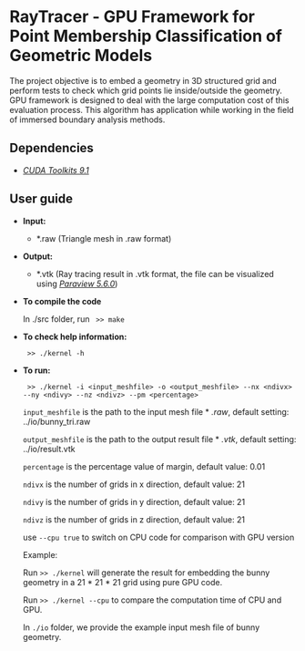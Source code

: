 # RayTracer - GPU Framework for Point Membership Classification of Geometric Models
The project objective is to embed a geometry in 3D structured grid and perform tests to check which grid points lie inside/outside the geometry. GPU framework is designed to deal with the large computation cost of this evaluation process. This algorithm has application while working in the field of immersed boundary analysis methods. 

## Dependencies
* *[CUDA Toolkits 9.1](https://developer.nvidia.com/accelerated-computing-toolkit)*

## User guide
* **Input:**
    * *.raw (Triangle mesh in .raw format)
* **Output:**
    * *.vtk (Ray tracing result in .vtk format, the file can be visualized using *[Paraview 5.6.0](https://www.paraview.org/)*)
* **To compile the code** 

    In ./src folder, run ` >> make`
* **To check help information:**

   ` >> ./kernel -h` 

* **To run:**

   ` >> ./kernel -i <input_meshfile> -o <output_meshfile> --nx <ndivx> --ny <ndivy> --nz <ndivz> --pm <percentage>` 

   `input_meshfile` is the path to the input mesh file * *.raw*, default setting: ../io/bunny_tri.raw
   
   `output_meshfile` is the path to the output result file * *.vtk*, default setting: ../io/result.vtk
   
   `percentage` is the percentage value of margin, default value: 0.01
   
   `ndivx` is the number of grids in x direction, default value: 21
   
   `ndivy` is the number of grids in y direction, default value: 21
   
   `ndivz` is the number of grids in z direction, default value: 21
   
   use `--cpu true` to switch on CPU code for comparison with GPU version

   Example: 

   Run `>> ./kernel` will generate the result for embedding the bunny geometry in a 21 * 21 * 21 grid using pure GPU code.
   
   Run `>> ./kernel --cpu` to compare the computation time of CPU and GPU.
   
   In `./io` folder, we provide the example input mesh file of bunny geometry.
